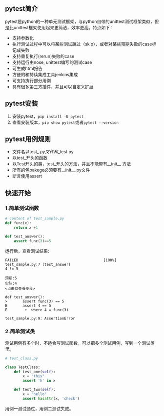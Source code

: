 ## pytest简介
pytest是python的一种单元测试框架，与python自带的unittest测试框架类似，但是比unittest框架使用起来更简洁，效率更高。特点如下：
- 支持参数化
- 执行测试过程中可以将某些测试跳过（skip），或者对某些预期失败的case标记成失败
- 支持重复执行(rerun)失败的case
- 支持运行由nose, unittest编写的测试case
- 可生成html报告
- 方便的和持续集成工具jenkins集成
- 可支持执行部分用例
- 具有很多第三方插件，并且可以自定义扩展

## pytest安装
1. 安装pytest，`pip install -U pytest`
2. 查看安装版本，`pip show pytest`或者`pytest --version`

## pytest用例规则
- 文件名以test_*.py文件和*_test.py
- 以test_开头的函数
- 以Test开头的类，test_开头的方法，并且不能带有__init__ 方法
- 所有的包pakege必须要有__init__.py文件
- 断言使用assert

## 快速开始
### 1.简单测试函数
```python
# content of test_sample.py
def func(x):
    return x +1

def test_answer():
    assert func(3)==5

```
运行后，查看测试结果:
```
FAILED                                       [100%]
test_sample.py:7 (test_answer)
4 != 5

预期:5
实际:4
<点击以查看差异>

def test_answer():
>       assert func(3) == 5
E       assert 4 == 5
E        +  where 4 = func(3)

test_sample.py:9: AssertionError
```

### 2.简单测试类
测试用例有多个时，不适合写测试函数，可以把多个测试用例，写到一个测试类里。
```python
# test_class.py

class TestClass:
    def test_one(self):
        x = "this"
        assert 'h' in x

    def test_two(self):
        x = "hello"
        assert hasattr(x, 'check')

```
用例一测试通过，用例二测试失败。